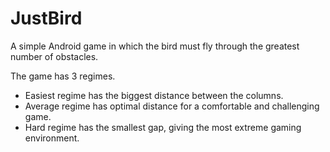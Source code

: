 # JustBird

A simple Android game in which the bird must fly through the greatest number of obstacles.

The game has 3 regimes.

- Easiest regime has the biggest distance between the columns.
- Average regime has optimal distance for a comfortable and challenging game.
- Hard regime has the smallest gap, giving the most extreme gaming environment.
